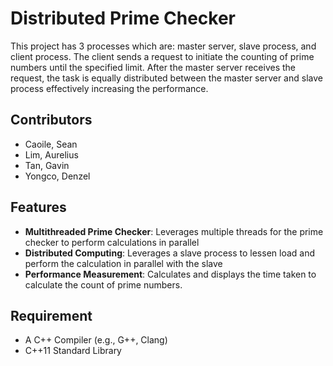 # Distributed Prime Checker
This project has 3 processes which are: master server, slave process, and client process. The client sends a request to initiate the counting of prime numbers until the specified limit. After the master server receives the request, the task is equally distributed between the master server and slave process effectively increasing the performance. 

## Contributors
- Caoile, Sean
- Lim, Aurelius
- Tan, Gavin
- Yongco, Denzel

## Features
- **Multithreaded Prime Checker**: Leverages multiple threads for the prime checker to perform calculations in parallel
- **Distributed Computing**: Leverages a slave process to lessen load and perform the calculation in parallel with the slave 
- **Performance Measurement**: Calculates and displays the time taken to calculate the count of prime numbers. 

## Requirement
- A C++ Compiler (e.g., G++, Clang) 
- C++11 Standard Library
